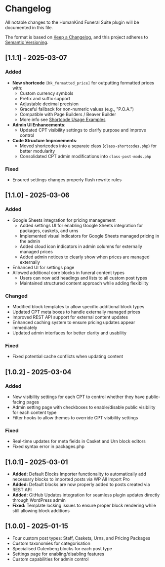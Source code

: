 # Changelog

All notable changes to the HumanKind Funeral Suite plugin will be documented in this file.

The format is based on [Keep a Changelog](https://keepachangelog.com/en/1.0.0/),
and this project adheres to [Semantic Versioning](https://semver.org/spec/v2.0.0.html).

## [1.1.1] - 2025-03-07
### Added
- **New shortcode** `[hk_formatted_price]` for outputting formatted prices with:
  - Custom currency symbols
  - Prefix and suffix support
  - Adjustable decimal precision
  - Graceful fallback for non-numeric values (e.g., "P.O.A.")
  - Compatible with Page Builders / Beaver Builder
  - More info see [Shortcode Usage Examples](shortcode-usage.md)
- **Admin UI Enhancements**:
  - Updated CPT visibility settings to clarify purpose and improve control
- **Code Structure Improvements**:
  - Moved shortcodes into a separate class (`class-shortcodes.php`) for better modularity
  - Consolidated CPT admin modifications into `class-post-mods.php`

### Fixed
- Ensured settings changes properly flush rewrite rules

## [1.1.0] - 2025-03-06
### Added
- Google Sheets integration for pricing management
  - Added settings UI for enabling Google Sheets integration for packages, caskets, and urns
  - Implemented visual indicators for Google Sheets managed pricing in the admin
  - Added cloud icon indicators in admin columns for externally managed prices
  - Added admin notices to clearly show when prices are managed externally
- Enhanced UI for settings page
- Allowed additional core blocks in funeral content types
  - Users can now add headings and lists to all custom post types
  - Maintained structured content approach while adding flexibility

### Changed
- Modified block templates to allow specific additional block types
- Updated CPT meta boxes to handle externally managed prices
- Improved REST API support for external content updates
- Enhanced caching system to ensure pricing updates appear immediately
- Updated admin interfaces for better clarity and usability

### Fixed
- Fixed potential cache conflicts when updating content

## [1.0.2] - 2025-03-04
### Added
- New visibility settings for each CPT to control whether they have public-facing pages
- Admin setting page with checkboxes to enable/disable public visibility for each content type
- Filter hooks to allow themes to override CPT visibility settings

### Fixed
- Real-time updates for meta fields in Casket and Urn block editors
- Fixed syntax error in packages.php

## [1.0.1] - 2025-03-01
- **Added:** Default Blocks Importer functionality to automatically add necessary blocks to imported posts via WP All Import Pro
- **Added:** Default blocks are now properly added to posts created via REST API
- **Added:** GitHub Updates integration for seamless plugin updates directly through WordPress admin
- **Fixed:** Template locking issues to ensure proper block rendering while still allowing block additions


## [1.0.0] - 2025-01-15

- Four custom post types: Staff, Caskets, Urns, and Pricing Packages
- Custom taxonomies for categorisation
- Specialised Gutenberg blocks for each post type
- Settings page for enabling/disabling features
- Custom capabilities for admin control
